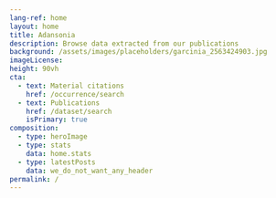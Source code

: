 ```yaml
---
lang-ref: home
layout: home
title: Adansonia
description: Browse data extracted from our publications
background: /assets/images/placeholders/garcinia_2563424903.jpg
imageLicense:
height: 90vh
cta:
  - text: Material citations
    href: /occurrence/search
  - text: Publications
    href: /dataset/search
    isPrimary: true
composition:
  - type: heroImage
  - type: stats
    data: home.stats
  - type: latestPosts
    data: we_do_not_want_any_header   
permalink: /
---
```

